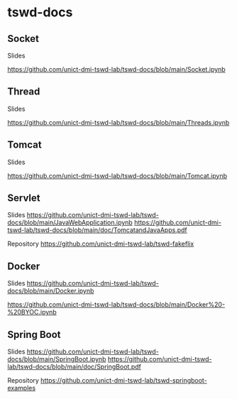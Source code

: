 # tswd-docs
## Socket
Slides 

https://github.com/unict-dmi-tswd-lab/tswd-docs/blob/main/Socket.ipynb

## Thread
Slides 

https://github.com/unict-dmi-tswd-lab/tswd-docs/blob/main/Threads.ipynb

## Tomcat
Slides

https://github.com/unict-dmi-tswd-lab/tswd-docs/blob/main/Tomcat.ipynb

## Servlet
Slides
https://github.com/unict-dmi-tswd-lab/tswd-docs/blob/main/JavaWebApplication.ipynb
https://github.com/unict-dmi-tswd-lab/tswd-docs/blob/main/doc/TomcatandJavaApps.pdf

Repository
https://github.com/unict-dmi-tswd-lab/tswd-fakeflix


## Docker
Slides
https://github.com/unict-dmi-tswd-lab/tswd-docs/blob/main/Docker.ipynb

https://github.com/unict-dmi-tswd-lab/tswd-docs/blob/main/Docker%20-%20BYOC.ipynb

## Spring Boot
Slides
https://github.com/unict-dmi-tswd-lab/tswd-docs/blob/main/SpringBoot.ipynb
https://github.com/unict-dmi-tswd-lab/tswd-docs/blob/main/doc/SpringBoot.pdf

Repository
https://github.com/unict-dmi-tswd-lab/tswd-springboot-examples

